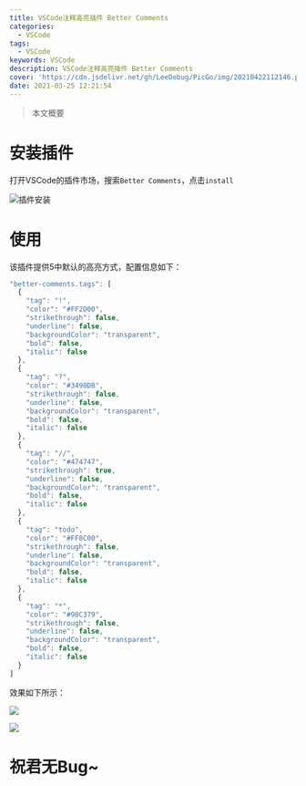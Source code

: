 ```yaml
---
title: VSCode注释高亮插件 Better Comments
categories:
  - VSCode
tags:
  - VSCode
keywords: VSCode
description: VSCode注释高亮插件 Better Comments
cover: 'https://cdn.jsdelivr.net/gh/LeeDebug/PicGo/img/20210422112146.png'
date: 2021-03-25 12:21:54
---
```


> 本文概要

# 安装插件

打开VSCode的插件市场，搜索`Better Comments`，点击`install`

![插件安装](https://img2020.cnblogs.com/blog/1725797/202007/1725797-20200707222847183-973879171.png)

# 使用

该插件提供5中默认的高亮方式，配置信息如下：

```js
"better-comments.tags": [
  {
    "tag": "!",
    "color": "#FF2D00",
    "strikethrough": false,
    "underline": false,
    "backgroundColor": "transparent",
    "bold": false,
    "italic": false
  },
  {
    "tag": "?",
    "color": "#3498DB",
    "strikethrough": false,
    "underline": false,
    "backgroundColor": "transparent",
    "bold": false,
    "italic": false
  },
  {
    "tag": "//",
    "color": "#474747",
    "strikethrough": true,
    "underline": false,
    "backgroundColor": "transparent",
    "bold": false,
    "italic": false
  },
  {
    "tag": "todo",
    "color": "#FF8C00",
    "strikethrough": false,
    "underline": false,
    "backgroundColor": "transparent",
    "bold": false,
    "italic": false
  },
  {
    "tag": "*",
    "color": "#98C379",
    "strikethrough": false,
    "underline": false,
    "backgroundColor": "transparent",
    "bold": false,
    "italic": false
  }
]
```

效果如下所示：

![](https://img2020.cnblogs.com/blog/1725797/202007/1725797-20200707222904071-401665639.png)

![](https://cdn.jsdelivr.net/gh/LeeDebug/PicGo/img/20210421182451.jpg)

# 祝君无Bug~